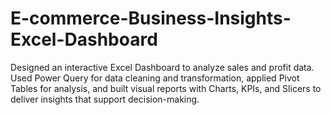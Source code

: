 # E-commerce-Business-Insights-Excel-Dashboard
Designed an interactive Excel Dashboard to analyze sales and profit data. Used Power Query for data cleaning and transformation, applied Pivot Tables for analysis, and built visual reports with Charts, KPIs, and Slicers to deliver insights that support decision-making.

